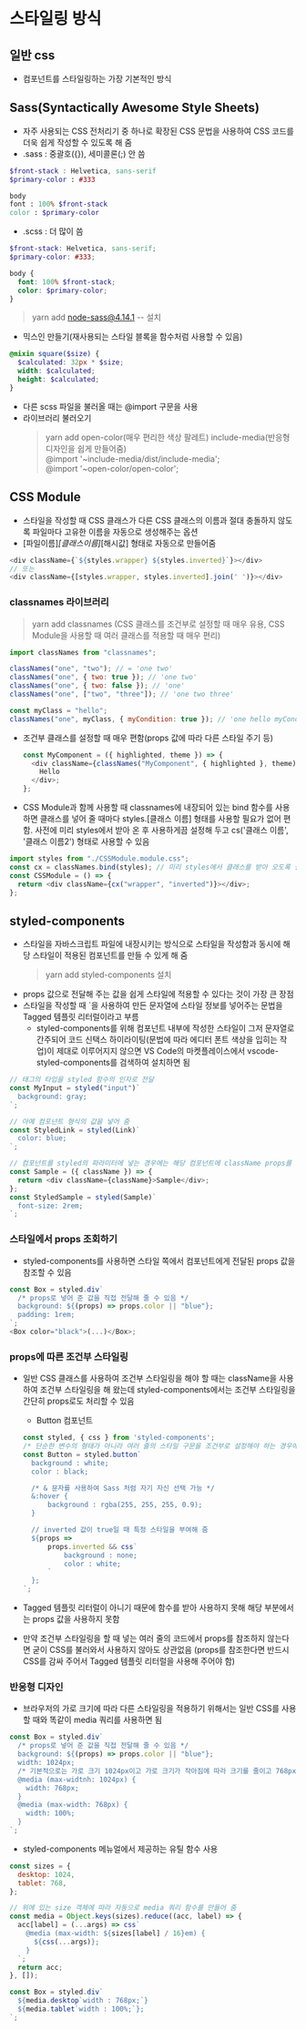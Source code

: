 # 스타일링 방식

## 일반 css

- 컴포넌트를 스타일링하는 가장 기본적인 방식

## Sass(Syntactically Awesome Style Sheets)

- 자주 사용되는 CSS 전처리기 중 하나로 확장된 CSS 문법을 사용하여 CSS 코드를 더욱 쉽게 작성할 수 있도록 해 줌
- .sass : 중괄호({}), 세미콜론(;) 안 씀

```scss
$front-stack : Helvetica, sans-serif
$primary-color : #333

body
font : 100% $front-stack
color : $primary-color
```

- .scss : 더 많이 씀

```scss
$front-stack: Helvetica, sans-serif;
$primary-color: #333;

body {
  font: 100% $front-stack;
  color: $primary-color;
}
```

> yarn add node-sass@4.14.1 -- 설치<br>

- 믹스인 만들기(재사용되는 스타일 블록을 함수처럼 사용할 수 있음)

```scss
@mixin square($size) {
  $calculated: 32px * $size;
  width: $calculated;
  height: $calculated;
}
```

- 다른 scss 파일을 불러올 때는 @import 구문을 사용
- 라이브러리 불러오기
  > yarn add open-color(매우 편리한 색상 팔레트) include-media(반응형 디자인을 쉽게 만들어줌)<br>
  > @import '~include-media/dist/include-media';<br>
  > @import '~open-color/open-color';

## CSS Module

- 스타일을 작성할 때 CSS 클래스가 다른 CSS 클래스의 이름과 절대 충돌하지 않도록 파일마다 고유한 이름을 자동으로 생성해주는 옵션
- [파일이름]_[클래스이름]_[해시값] 형태로 자동으로 만들어줌

```javascript
<div className={`${styles.wrapper} ${styles.inverted}`}></div>
// 또는
<div className={[styles.wrapper, styles.inverted].join(' ')}></div>
```

### classnames 라이브러리

> yarn add classnames (CSS 클래스를 조건부로 설정할 때 매우 유용, CSS Module을 사용할 때 여러 클래스를 적용할 때 매우 편리)

```javascript
import classNames from "classnames";

classNames("one", "two"); // = 'one two'
classNames("one", { two: true }); // 'one two'
classNames("one", { two: false }); // 'one'
classNames("one", ["two", "three"]); // 'one two three'

const myClass = "hello";
classNames("one", myClass, { myCondition: true }); // 'one hello myCondition'
```

- 조건부 클래스를 설정할 때 매우 편함(props 값에 따라 다른 스타일 주기 등)

  ```javascript
  const MyComponent = ({ highlighted, theme }) => {
    <div className={classNames("MyComponent", { highlighted }, theme)}>
      Hello
    </div>;
  };
  ```

- CSS Module과 함께 사용할 때 classnames에 내장되어 있는 bind 함수를 사용하면 클래스를 넣어 줄 때마다 styles.[클래스 이름] 형태를 사용할 필요가 없어 편함. 사전에 미리 styles에서 받아 온 후 사용하게끔 설정해 두고 cs('클래스 이름', '클래스 이름2') 형태로 사용할 수 있음

```javascript
import styles from "./CSSModule.module.css";
const cx = classNames.bind(styles); // 미리 styles에서 클래스를 받아 오도록 설정하고
const CSSModule = () => {
  return <div className={cx("wrapper", "inverted")}></div>;
};
```

## styled-components

- 스타일을 자바스크립트 파일에 내장시키는 방식으로 스타일을 작성함과 동시에 해당 스타일이 적용된 컴포넌트를 만들 수 있게 해 줌
  > yarn add styled-components 설치
- props 값으로 전달해 주는 값을 쉽게 스타일에 적용할 수 있다는 것이 가장 큰 장점
- 스타일을 작성할 때 `을 사용하여 만든 문자열에 스타일 정보를 넣어주는 문법을 Tagged 템플릿 리터럴이라고 부름
  - styled-components를 위해 컴포넌트 내부에 작성한 스타일이 그저 문자열로 간주되어 코드 신택스 하이라이팅(문법에 따라 에디터 폰트 색상을 입히는 작업)이 제대로 이루어지지 않으면 VS Code의 마켓플레이스에서 vscode-styled-components를 검색하여 설치하면 됨

```javascript
// 태그의 타입을 styled 함수의 인자로 전달
const MyInput = styled("input")`
  background: gray;
`;

// 아예 컴포넌트 형식의 값을 넣어 줌
const StyledLink = styled(Link)`
  color: blue;
`;

// 컴포넌트를 styled의 파라미터에 넣는 경우에는 해당 컴포넌트에 className props를 최상위 DOM의 className 값으로 설정하는 작업이 내부적으로 되어있어야 함
const Sample = ({ className }) => {
  return <div className={className}>Sample</div>;
};
const StyledSample = styled(Sample)`
  font-size: 2rem;
`;
```

### 스타일에서 props 조회하기

- styled-components를 사용하면 스타일 쪽에서 컴포넌트에게 전달된 props 값을 참조할 수 있음

```js
const Box = styled.div`
  /* props로 넣어 준 값을 직접 전달해 줄 수 있음 */
  background: ${(props) => props.color || "blue"};
  padding: 1rem;
`;
<Box color="black">(...)</Box>;
```

### props에 따른 조건부 스타일링

- 일반 CSS 클래스를 사용하여 조건부 스타일링을 해야 할 때는 className을 사용하여 조건부 스타일링을 해 왔는데 styled-components에서는 조건부 스타일링을 간단히 props로도 처리할 수 있음

  - Button 컴포넌트

  ```js
  const styled, { css } from 'styled-components';
  /* 단순한 변수의 형태가 아니라 여러 줄의 스타일 구문을 조건부로 설정해야 하는 경우에는 css를 불러와야 함 */
  const Button = styled.button`
    background : white;
    color : black;

    /* & 문자를 사용하여 Sass 처럼 자기 자신 선택 가능 */
    &:hover {
        background : rgba(255, 255, 255, 0.9);
    }

    // inverted 값이 true일 때 특정 스타일을 부여해 줌
    ${props =>
        props.inverted && css`
            background : none;
            color : white;
        `
    };
  `;
  ```

- Tagged 템플릿 리터럴이 아니기 때문에 함수를 받아 사용하지 못해 해당 부분에서는 props 값을 사용하지 못함
- 만약 조건부 스타일링을 할 때 넣는 여러 줄의 코드에서 props를 참조하지 않는다면 굳이 CSS를 불러와서 사용하지 않아도 상관없음 (props를 참조한다면 반드시 CSS를 감싸 주어서 Tagged 템플릿 리터럴을 사용해 주어야 함)

### 반응형 디자인

- 브라우저의 가로 크기에 따라 다른 스타일링을 적용하기 위해서는 일반 CSS를 사용할 때와 똑같이 media 쿼리를 사용하면 됨

```js
const Box = styled.div`
  /* props로 넣어 준 값을 직접 전달해 줄 수 있음 */
  background: ${(props) => props.color || "blue"};
  width: 1024px;
  /* 기본적으로는 가로 크기 1024px이고 가로 크기가 작아짐에 따라 크기를 줄이고 768px 미만이 되면 꽉 채움 */
  @media (max-widtnh: 1024px) {
    width: 768px;
  }
  @media (max-width: 768px) {
    width: 100%;
  }
`;
```

- styled-components 메뉴얼에서 제공하는 유틸 함수 사용

```js
const sizes = {
  desktop: 1024,
  tablet: 768,
};

// 위에 있는 size 객체에 따라 자동으로 media 쿼리 함수를 만들어 줌
const media = Object.keys(sizes).reduce((acc, label) => {
  acc[label] = (...args) => css`
    @media (max-width: ${sizes[label] / 16}em) {
      ${css(...args)};
    }
  `;
  return acc;
}, []);

const Box = styled.div`
  ${media.desktop`width : 768px;`}
  ${media.tablet`width : 100%;`};
`;
```

